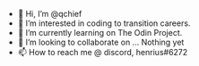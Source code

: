- 👋 Hi, I’m @qchief
- 👀 I’m interested in coding to transition careers.
- 🌱 I’m currently learning on The Odin Project.
- 💞️ I’m looking to collaborate on ... Nothing yet
- 📫 How to reach me @ discord, henrius#6272

<!---
qchief/qchief is a ✨ special ✨ repository because its `README.md` (this file) appears on your GitHub profile.
You can click the Preview link to take a look at your changes.
--->
